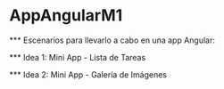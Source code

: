 # AppAngularM1
*** Escenarios para llevarlo a cabo en una app Angular:

*** Idea 1: Mini App - Lista de Tareas

*** Idea 2: Mini App - Galería de Imágenes
